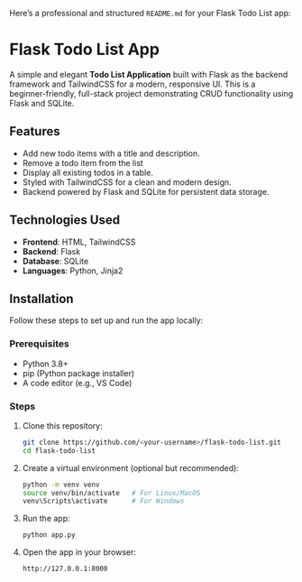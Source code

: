 Here’s a professional and structured `README.md` for your Flask Todo List app:

# Flask Todo List App

A simple and elegant **Todo List Application** built with Flask as the backend framework and TailwindCSS for a modern, responsive UI. This is a beginner-friendly, full-stack project demonstrating CRUD functionality using Flask and SQLite.

## Features

- Add new todo items with a title and description.
- Remove a todo item from the list
- Display all existing todos in a table.
- Styled with TailwindCSS for a clean and modern design.
- Backend powered by Flask and SQLite for persistent data storage.

## Technologies Used

- **Frontend**: HTML, TailwindCSS
- **Backend**: Flask
- **Database**: SQLite
- **Languages**: Python, Jinja2

## Installation

Follow these steps to set up and run the app locally:

### Prerequisites

- Python 3.8+
- pip (Python package installer)
- A code editor (e.g., VS Code)

### Steps

1. Clone this repository:

   ```bash
   git clone https://github.com/<your-username>/flask-todo-list.git
   cd flask-todo-list
   ```

2. Create a virtual environment (optional but recommended):

   ```bash
   python -m venv venv
   source venv/bin/activate   # For Linux/MacOS
   venv\Scripts\activate      # For Windows
   ```

3. Run the app:

   ```bash
   python app.py
   ```

4. Open the app in your browser:
   ```
   http://127.0.0.1:8000
   ```
